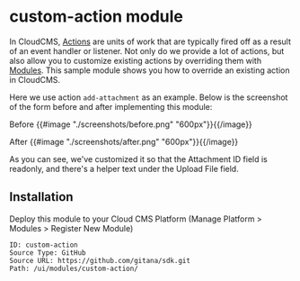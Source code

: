 # custom-action module

In CloudCMS, [Actions](https://www.cloudcms.com/documentation/actions) are units of work that are typically fired off as a result of an event handler or listener. Not only do we provide a lot of actions, but also allow you to customize existing actions by overriding them with [Modules](https://www.cloudcms.com/documentation/modules). This sample module shows you how to override an existing action in CloudCMS.

Here we use action ```add-attachment``` as an example. Below is the screenshot of the form before and after implementing this module:

Before
{{#image "./screenshots/before.png" "600px"}}{{/image}}

After
{{#image "./screenshots/after.png" "600px"}}{{/image}}

As you can see, we've customized it so that the Attachment ID field is readonly, and there's a helper text under the Upload File field.

## Installation

Deploy this module to your Cloud CMS Platform (Manage Platform > Modules > Register New Module)

    ID: custom-action
    Source Type: GitHub
    Source URL: https://github.com/gitana/sdk.git
    Path: /ui/modules/custom-action/